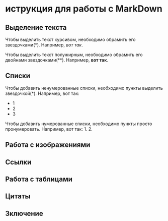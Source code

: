 # иструкция для работы с MarkDown

## Выделение текста

Чтобы выделить текст курсивом, необходимо обрамить его звездочками(*). Например, *вот так*.

Чтобы выделить текст полужирным, необходимо обрамить его двойнами звездочками(**). Например, **вот так**.

## Списки 

Чтобы добавить ненумерованные списки, необходимо пункты выделить звездочкой(*). Например, вот так:
* 1
* 2
* 3

Чтобы добавить нумерованные списки, необходимо пункты просто пронумеровать. Например, вот так: 
1. 
2. 

## Работа с изображениями

## Ссылки

## Работа с таблицами

## Цитаты

## Зключение